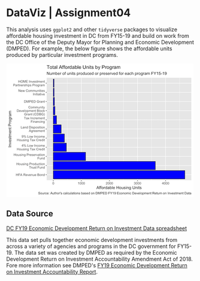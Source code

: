 # DataViz | Assignment04

This analysis uses `ggplot2` and other `tidyverse` packages to visualize affordable housing investment in DC from FY15-19 and build on work from the DC Office of the Deputy Mayor for Planning and Economic Development (DMPED). For example, the below figure shows the affordable units produced by particular investment programs. 

![Figure showing affordable housing production by investment program](https://github.com/ncstabile17/dspp-assignment04/blob/master/images/total-affordable-by-program.png)

## Data Source
[DC FY19 Economic Development Return on Investment Data spreadsheet](https://dmped.dc.gov/sites/default/files/dc/sites/dmped/publication/attachments/Return%20on%20Investment%20Data_FY15-19_v3.xlsx)

This data set pulls together economic development investments from across a variety of agencies and programs in the DC government for FY15-19. The data set was created by DMPED as required by the Economic Development Return on Investment Accountability Amendment Act of 2018. Fore more information see DMPED's [FY19 Economic Development Return on Investment Accountability Report](https://dmped.dc.gov/sites/default/files/dc/sites/dmped/publication/attachments/FY19%20ED%20Return%20on%20Investment%20Accountability%20Report.pdf).

